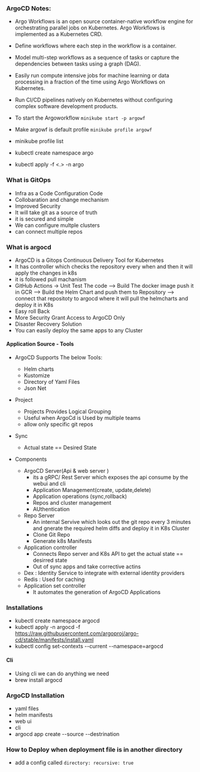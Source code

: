 ### ArgoCD Notes:
- Argo Workflows is an open source container-native workflow engine for orchestrating parallel jobs on Kubernetes. Argo Workflows is implemented as a Kubernetes CRD.

- Define workflows where each step in the workflow is a container.
- Model multi-step workflows as a sequence of tasks or capture the dependencies between tasks using a graph (DAG).
- Easily run compute intensive jobs for machine learning or data processing in a fraction of the time using Argo Workflows on Kubernetes.
- Run CI/CD pipelines natively on Kubernetes without configuring complex software development products.


- To start the Argoworkflow `minikube start -p argowf`
- Make argowf is default profile `minikube profile argowf`
- minikube profile list
- kubectl create namespace argo
- kubectl apply -f <.> -n argo

### What is GitOps 
- Infra as a Code Configuration Code
- Collobaration and change mechanism 
- Improved Security
- It will take git as a source of truth
- it is secured and simple 
- We can configure multple clusters 
- can connect multiple repos

### What is argocd
- ArgoCD is a Gitops Continuous Delivery Tool for Kubernetes
- It has controller which checks the repository every when and then it will apply the changes in k8s
- it is followed pull machanism
- GitHub Actions -> Unit Test The code --> Build The docker image push it in GCR --> Build the Helm Chart and push them to Repository --> connect that repositoty to argocd where it will pull the helmcharts and deploy it in K8s
- Easy roll Back
- More Security Grant Access to ArgoCD Only
- Disaster Recovery Solution 
- You can easily deploy the same apps to any Cluster

#### Application Source - Tools
- ArgoCD Supports The below Tools:
    - Helm charts
    - Kustomize
    - Directory of Yaml Files
    - Json Net

- Project 
    - Projects Provides Logical Grouping
    - Useful when ArgoCd is Used by multiple teams
    - allow only specific git repos 
- Sync 
    - Actual state == Desired State
- Components
    - ArgoCD Server(Api & web server )
        - its a gRPC/ Rest Server which exposes the api consume by the webui and cli
        - Application Management(create, update,delete)
        - Application operations (sync,rollback)
        - Repos and cluster management
        - AUthentication
    - Repo Server
        - An internal Servive which looks out the git repo every 3 minutes and gnerate the required helm diffs and deploy it in K8s Cluster
        - Clone Git Repo
        - Generate k8s Manifests
    - Application controller
        - Connects Repo server and K8s API to get the actual state == desirred state
        - Out of sync apps and take corrective actins
    - Dex : Identity Service to integrate with external identity providers
    - Redis : Used for caching
    - Application set controller
        - It automates the generation of ArgoCD Applications

### Installations
- kubectl create namespace argocd
- kubectl apply -n argocd -f https://raw.githubusercontent.com/argoproj/argo-cd/stable/manifests/install.yaml
- kubectl config set-contexts --current --namespace=argocd

#### Cli
- Using cli we can do anything we need
- brew install argocd

### ArgoCD Installation
- yaml files
- helm manifests
- web ui
- cli
- argocd app create --source <repo link > --destrination <cluster link>

### How to Deploy when deployment file is in another directory
- add a config called  ```directory: recursive: true ```